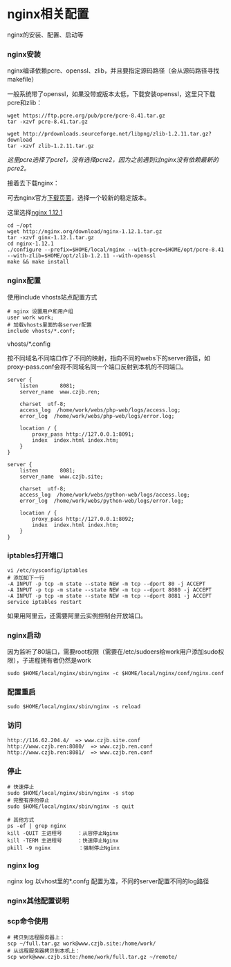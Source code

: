 # nginx相关配置
nginx的安装、配置、启动等

### nginx安装

nginx编译依赖pcre、openssl、zlib，并且要指定源码路径（会从源码路径寻找makefile）

一般系统带了openssl，如果没带或版本太低，下载安装openssl，这里只下载pcre和zlib：
```
wget https://ftp.pcre.org/pub/pcre/pcre-8.41.tar.gz
tar -xzvf pcre-8.41.tar.gz

wget http://prdownloads.sourceforge.net/libpng/zlib-1.2.11.tar.gz?download
tar -xzvf zlib-1.2.11.tar.gz
```

*这里pcre选择了pcre1，没有选择pcre2，因为之前遇到过nginx没有依赖最新的pcre2。*

接着去下载nginx：

可去nginx官方[下载页面](http://nginx.org/en/download.html)，选择一个较新的稳定版本。

这里选择[nginx 1.12.1](http://nginx.org/download/nginx-1.12.1.tar.gz)

```
cd ~/opt
wget http://nginx.org/download/nginx-1.12.1.tar.gz
tar -xzvf ginx-1.12.1.tar.gz
cd nginx-1.12.1
./configure --prefix=$HOME/local/nginx --with-pcre=$HOME/opt/pcre-8.41 --with-zlib=$HOME/opt/zlib-1.2.11 --with-openssl
make && make install
```

### nginx配置

使用include vhosts站点配置方式

```
# nginx 设置用户和用户组
user work work;
# 加载vhosts里面的各server配置
include vhosts/*.conf;
```

vhosts/\*.config

按不同域名不同端口作了不同的映射，指向不同的webs下的server路径，如proxy-pass.conf会将不同域名同一个端口反射到本机的不同端口。

```
server {
    listen       8081;
    server_name  www.czjb.ren;

    charset  utf-8;
    access_log  /home/work/webs/php-web/logs/access.log;
    error_log  /home/work/webs/php-web/logs/error.log;

    location / {
        proxy_pass http://127.0.0.1:8091;
        index  index.html index.htm;
    }
}

server {
    listen       8081;
    server_name  www.czjb.site;

    charset  utf-8;
    access_log  /home/work/webs/python-web/logs/access.log;
    error_log  /home/work/webs/python-web/logs/error.log;

    location / {
        proxy_pass http://127.0.0.1:8092;
        index  index.html index.htm;
    }
}

```


### iptables打开端口

```
vi /etc/sysconfig/iptables
# 添加如下一行
-A INPUT -p tcp -m state --state NEW -m tcp --dport 80 -j ACCEPT
-A INPUT -p tcp -m state --state NEW -m tcp --dport 8080 -j ACCEPT
-A INPUT -p tcp -m state --state NEW -m tcp --dport 8081 -j ACCEPT
service iptables restart
```

如果用阿里云，还需要阿里云实例控制台开放端口。

### nginx启动

因为监听了80端口，需要root权限（需要在/etc/sudoers给work用户添加sudo权限），子进程拥有者仍然是work

`sudo $HOME/local/nginx/sbin/nginx -c $HOME/local/nginx/conf/nginx.conf`

### 配置重启

`sudo $HOME/local/nginx/sbin/nginx -s reload`

### 访问

```
http://116.62.204.4/  => www.czjb.site.conf
http://www.czjb.ren:8080/  => www.czjb.ren.conf
http://www.czjb.ren:8081/  => www.czjb.ren.conf

```

### 停止

```
# 快速停止
sudo $HOME/local/nginx/sbin/nginx -s stop
# 完整有序的停止
sudo $HOME/local/nginx/sbin/nginx -s quit

# 其他方式
ps -ef | grep nginx
kill -QUIT 主进程号     ：从容停止Nginx
kill -TERM 主进程号     ：快速停止Nginx
pkill -9 nginx         ：强制停止Nginx
```

### nginx log

nginx log 以vhost里的*.confg 配置为准，不同的server配置不同的log路径

### nginx其他配置说明

### scp命令使用

```
# 拷贝到远程服务器上：
scp ~/full.tar.gz work@www.czjb.site:/home/work/
# 从远程服务器拷贝到本机上：
scp work@www.czjb.site:/home/work/full.tar.gz ~/remote/
```
